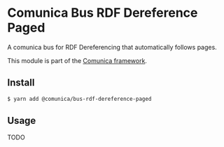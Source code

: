 # Comunica Bus RDF Dereference Paged

A comunica bus for RDF Dereferencing that automatically follows pages.

This module is part of the [Comunica framework](https://github.com/comunica/comunica).

## Install

```bash
$ yarn add @comunica/bus-rdf-dereference-paged
```

## Usage

TODO
